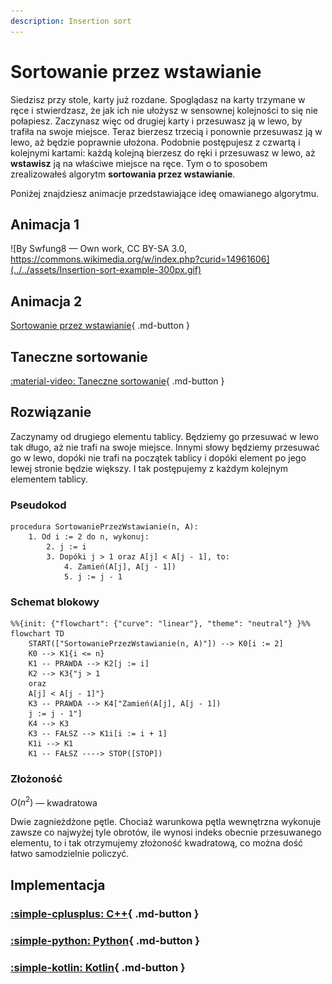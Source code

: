 ```yaml
---
description: Insertion sort
---
```


# Sortowanie przez wstawianie

Siedzisz przy stole, karty już rozdane. Spoglądasz na karty trzymane w ręce i stwierdzasz, że jak ich nie ułożysz w sensownej kolejności to się nie połapiesz. Zaczynasz więc od drugiej karty i przesuwasz ją w lewo, by trafiła na swoje miejsce. Teraz bierzesz trzecią i ponownie przesuwasz ją w lewo, aż będzie poprawnie ułożona. Podobnie postępujesz z czwartą i kolejnymi kartami: każdą kolejną bierzesz do ręki i przesuwasz w lewo, aż **wstawisz** ją na właściwe miejsce na ręce. Tym o to sposobem zrealizowałeś algorytm **sortowania przez wstawianie**.

Poniżej znajdziesz animacje przedstawiające ideę omawianego algorytmu.

## Animacja 1

![By Swfung8 — Own work, CC BY-SA 3.0, https://commons.wikimedia.org/w/index.php?curid=14961606](../../assets/Insertion-sort-example-300px.gif)

## Animacja 2

[Sortowanie przez wstawianie](https://blackbat13.github.io/visul2/sorting/insertion_sort/#array=%5B6%2C5%2C3%2C1%2C8%2C7%2C2%2C4%5D){ .md-button }

## Taneczne sortowanie

[:material-video: Taneczne sortowanie](https://www.youtube.com/watch?v=ROalU379l3U){ .md-button }

## Rozwiązanie

Zaczynamy od drugiego elementu tablicy. Będziemy go przesuwać w lewo tak długo, aż nie trafi na swoje miejsce. Innymi słowy będziemy przesuwać go w lewo, dopóki nie trafi na początek tablicy i dopóki element po jego lewej stronie będzie większy. I tak postępujemy z każdym kolejnym elementem tablicy.

### Pseudokod

```
procedura SortowaniePrzezWstawianie(n, A):
    1. Od i := 2 do n, wykonuj:
        2. j := i
        3. Dopóki j > 1 oraz A[j] < A[j - 1], to:
            4. Zamień(A[j], A[j - 1])
            5. j := j - 1
```

### Schemat blokowy

```mermaid
%%{init: {"flowchart": {"curve": "linear"}, "theme": "neutral"} }%%
flowchart TD
    START(["SortowaniePrzezWstawianie(n, A)"]) --> K0[i := 2]
    K0 --> K1{i <= n}
    K1 -- PRAWDA --> K2[j := i]
    K2 --> K3{"j > 1
    oraz
    A[j] < A[j - 1]"}
    K3 -- PRAWDA --> K4["Zamień(A[j], A[j - 1])
    j := j - 1"]
    K4 --> K3
    K3 -- FAŁSZ --> K1i[i := i + 1]
    K1i --> K1
    K1 -- FAŁSZ ----> STOP([STOP])
```

### Złożoność

$O(n^2)$ — kwadratowa

Dwie zagnieżdżone pętle. Chociaż warunkowa pętla wewnętrzna wykonuje zawsze co najwyżej tyle obrotów, ile wynosi indeks obecnie przesuwanego elementu, to i tak otrzymujemy złożoność kwadratową, co można dość łatwo samodzielnie policzyć.

## Implementacja

### [:simple-cplusplus: C++](../../programming/c++/algorithms/sorting/insertion-sort.md){ .md-button }

### [:simple-python: Python](../../programming/python/algorithms/sorting/insertion-sort.md){ .md-button }

### [:simple-kotlin: Kotlin](../../programming/kotlin/algorithms/sorting/insertion-sort.md){ .md-button }
